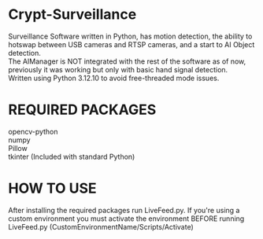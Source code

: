 # Crypt-Surveillance
Surveillance Software written in Python, has motion detection, the ability to hotswap between USB cameras and RTSP cameras, and a start to AI Object detection.  
The AIManager is NOT integrated with the rest of the software as of now, previously it was working but only with basic hand signal detection.  
Written using Python 3.12.10 to avoid free-threaded mode issues.  

# REQUIRED PACKAGES
opencv-python  
numpy  
Pillow  
tkinter (Included with standard Python)  

# HOW TO USE
After installing the required packages run LiveFeed.py.
If you're using a custom environment you must activate the environment BEFORE running LiveFeed.py
(CustomEnvironmentName/Scripts/Activate)
